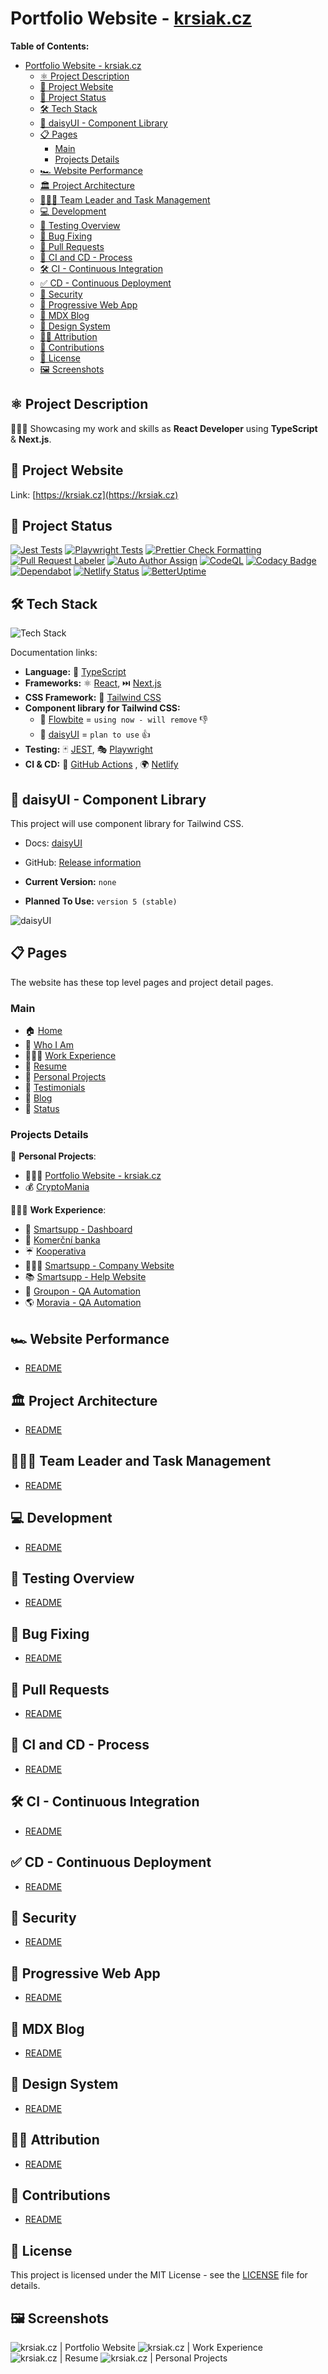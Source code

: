 # Portfolio Website - [krsiak.cz](https://krsiak.cz)

**Table of Contents:**

- [Portfolio Website - krsiak.cz](#portfolio-website---krsiakcz)
  - [⚛️ Project Description](#️-project-description)
  - [🔗 Project Website](#-project-website)
  - [🚦 Project Status](#-project-status)
  - [🛠️ Tech Stack](#️-tech-stack)
  - [🌼 daisyUI - Component Library](#-daisyui---component-library)
  - [📋 Pages](#-pages)
    - [Main](#main)
    - [Projects Details](#projects-details)
  - [🏎️ Website Performance](#️-website-performance)
  - [🏛️ Project Architecture](#️-project-architecture)
  - [👨🏻‍💼 Team Leader and Task Management](#-team-leader-and-task-management)
  - [💻 Development](#-development)
  - [🧪 Testing Overview](#-testing-overview)
  - [🐛 Bug Fixing](#-bug-fixing)
  - [🔀 Pull Requests](#-pull-requests)
  - [🚀 CI and CD - Process](#-ci-and-cd---process)
  - [🛠️ CI - Continuous Integration](#️-ci---continuous-integration)
  - [✅ CD - Continuous Deployment](#-cd---continuous-deployment)
  - [🚨 Security](#-security)
  - [📱 Progressive Web App](#-progressive-web-app)
  - [📰 MDX Blog](#-mdx-blog)
  - [🎨 Design System](#-design-system)
  - [🙇‍♂️ Attribution](#️-attribution)
  - [📝 Contributions](#-contributions)
  - [📄 License](#-license)
  - [🖼️ Screenshots](#️-screenshots)

## ⚛️ Project Description

👨🏻‍💻 Showcasing my work and skills as **React Developer** using **TypeScript** & **Next.js**.

## 🔗 Project Website

Link: [https://krsiak.cz](https://krsiak.cz)

## 🚦 Project Status

[![Jest Tests](https://github.com/krsiakdaniel/portfolio-website-krsiak-cz/actions/workflows/jest.yml/badge.svg)](https://github.com/krsiakdaniel/portfolio-website-krsiak-cz/actions/workflows/jest.yml) [![Playwright Tests](https://github.com/krsiakdaniel/portfolio-website-krsiak-cz/actions/workflows/playwright.yml/badge.svg)](https://github.com/krsiakdaniel/portfolio-website-krsiak-cz/actions/workflows/playwright.yml) [![Prettier Check Formatting](https://github.com/krsiakdaniel/portfolio-website-krsiak-cz/actions/workflows/prettier-check-formatting.yml/badge.svg)](https://github.com/krsiakdaniel/portfolio-website-krsiak-cz/actions/workflows/prettier-check-formatting.yml) [![Pull Request Labeler](https://github.com/krsiakdaniel/portfolio-website-krsiak-cz/actions/workflows/labeler.yml/badge.svg)](https://github.com/krsiakdaniel/portfolio-website-krsiak-cz/actions/workflows/labeler.yml) [![Auto Author Assign](https://github.com/krsiakdaniel/portfolio-website-krsiak-cz/actions/workflows/auto-author-assign.yml/badge.svg)](https://github.com/krsiakdaniel/portfolio-website-krsiak-cz/actions/workflows/auto-author-assign.yml) [![CodeQL](https://github.com/krsiakdaniel/portfolio-website-krsiak-cz/actions/workflows/github-code-scanning/codeql/badge.svg)](https://github.com/krsiakdaniel/portfolio-website-krsiak-cz/actions/workflows/github-code-scanning/codeql) [![Codacy Badge](https://app.codacy.com/project/badge/Grade/eaa72f9b0a7242ae9179b0dfdd58faf5)](https://app.codacy.com/gh/krsiakdaniel/portfolio-website-krsiak-cz/dashboard?utm_source=gh&utm_medium=referral&utm_content=&utm_campaign=Badge_grade) [![Dependabot](https://img.shields.io/badge/Dependabot-Enabled-green)](https://github.com/krsiakdaniel/portfolio-website-krsiak-cz/security/dependabot) [![Netlify Status](https://api.netlify.com/api/v1/badges/eb322254-0169-4941-9416-3806b0bd5be6/deploy-status)](https://app.netlify.com/sites/portfolio-website-krsiak-cz/deploys) [![BetterUptime](https://betteruptime.com/status-badges/v1/monitor/8z9z.svg)](https://betteruptime.com/?utm_source=status_badge)

## 🛠️ Tech Stack

![Tech Stack](/readme-images/main-readme/technologies-and-tools.webp)

Documentation links:

- **Language:** 📝 [TypeScript](https://www.typescriptlang.org/)
- **Frameworks:** ⚛️ [React](https://react.dev/), ⏭️ [Next.js](https://nextjs.org/)
- **CSS Framework:** 🎨 [Tailwind CSS](https://tailwindcss.com/)
- **Component library for Tailwind CSS:**
  - 🌊 [Flowbite](https://flowbite.com/) = `using now - will remove` 👎
  - 🌼 [daisyUI](https://daisyui.com/) = `plan to use` 👍
- **Testing:** 🃏 [JEST](https://jestjs.io/), 🎭 [Playwright](https://playwright.dev/)
- **CI & CD:** 🚀 [GitHub Actions](https://github.com/krsiakdaniel/portfolio-website-krsiak-cz/actions) , 🌍 [Netlify](https://www.netlify.com/)

## 🌼 daisyUI - Component Library

This project will use component library for Tailwind CSS.

- Docs: [daisyUI](https://daisyui.com/)
- GitHub: [Release information](https://github.com/saadeghi/daisyui/releases)

- **Current Version:** `none`
- **Planned To Use:** `version 5 (stable)`

![daisyUI](/readme-images/main-readme/smiling-face-with-sunglasses-animated-80x80.webp)

## 📋 Pages

The website has these top level pages and project detail pages.

### Main

- 🏠 [Home](https://krsiak.cz/)
- 👋 [Who I Am](https://krsiak.cz/who-i-am)
- 👨🏻‍💻 [Work Experience](https://krsiak.cz/work-experience)
- 📝 [Resume](https://krsiak.cz/resume)
- 🚀 [Personal Projects](https://krsiak.cz/personal-projects)
- 💬 [Testimonials](https://krsiak.cz/testimonials)
- 📰 [Blog](https://krsiak.cz/blog)
- 🚦 [Status](https://krsiak.cz/status)

### Projects Details

🚀 **Personal Projects**:

- 👨🏻‍💻 [Portfolio Website - krsiak.cz](https://krsiak.cz/personal-projects/krsiak)
- 💰 [CryptoMania](https://krsiak.cz/personal-projects/cryptomania)

👨🏻‍💻 **Work Experience**:

- 💬 [Smartsupp - Dashboard](https://krsiak.cz/work-experience/smartsupp-dashboard)
- 🏦 [Komerční banka](https://krsiak.cz/work-experience/komercni-banka)
- ☔ [Kooperativa](https://krsiak.cz/work-experience/kooperativa)
- 👨🏻‍💻 [Smartsupp - Company Website](https://krsiak.cz/work-experience/smartsupp-web)
- 📚 [Smartsupp - Help Website](https://krsiak.cz/work-experience/smartsupp-help)
- 🛒 [Groupon - QA Automation](https://krsiak.cz/work-experience/groupon)
- 🌎 [Moravia - QA Automation](https://krsiak.cz/work-experience/moravia)

## 🏎️ Website Performance

- [README](README-website-performance.md)

## 🏛️ Project Architecture

- [README](README-architecture.md)

## 👨🏻‍💼 Team Leader and Task Management

- [README](README-team-leader-task-management.md)

## 💻 Development

- [README](README-development.md)

## 🧪 Testing Overview

- [README](README-testing.md)

## 🐛 Bug Fixing

- [README](README-bug-fixing.md)

## 🔀 Pull Requests

- [README](README-development-pull-requests.md)

## 🚀 CI and CD - Process

- [README](README-ci-cd-process.md)

## 🛠️ CI - Continuous Integration

- [README](README-continuous-integration.md)

## ✅ CD - Continuous Deployment

- [README](README-continuous-deployment.md)

## 🚨 Security

- [README](README-security.md)

## 📱 Progressive Web App

- [README](README-progressive-web-app.md)

## 📰 MDX Blog

- [README](README-mdx-blog.md)

## 🎨 Design System

- [README](README-design-system.md)

## 🙇‍♂️ Attribution

- [README](README-attribution.md)

## 📝 Contributions

- [README](README-contributions.md)

## 📄 License

This project is licensed under the MIT License - see the [LICENSE](LICENSE) file for details.

## 🖼️ Screenshots

![krsiak.cz | Portfolio Website](/readme-images/main-readme/krsiak/krsiak-1-light.webp)
![krsiak.cz | Work Experience](/readme-images/main-readme/krsiak/krsiak-2-light.webp)
![krsiak.cz | Resume](/readme-images/main-readme/krsiak/krsiak-3-light.webp)
![krsiak.cz | Personal Projects](/readme-images/main-readme/krsiak/krsiak-4-light.webp)
